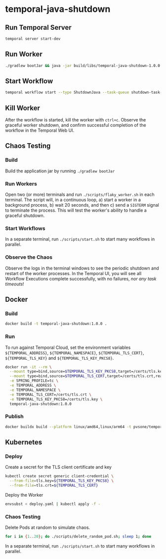 # temporal-java-shutdown

## Run Temporal Server

```bash
temporal server start-dev
```

## Run Worker

```bash
./gradlew bootJar && java -jar build/libs/temporal-java-shutdown-1.0.0.jar
```

## Start Workflow

```bash
temporal workflow start --type ShutdownJava --task-queue shutdown-task-queue --input '{"val":"foo"}'
```

## Kill Worker

After the workflow is started, kill the worker with `ctrl+c`. Observe the graceful worker shutdown,
and confirm successful completion of the workflow in the Temporal Web UI.

## Chaos Testing

### Build

Build the application jar by running `./gradlew bootJar`

### Run Workers

Open two (or more) terminals and run `./scripts/flaky_worker.sh` in each terminal. The script will, in a 
continuous loop, a) start a worker in a background process, b) wait 20 seconds, and then c) send a `SIGTERM` 
signal to terminate the process. This will test the worker's ability to handle a graceful shutdown.

### Start Workflows

In a separate terminal, run `./scripts/start.sh` to start many workflows in parallel.

### Observe the Chaos

Observe the logs in the terminal windows to see the periodic shutdown and restart of the worker processes.
In the Temporal UI, you will see all Workflow Executions complete successfully, with no failures, *nor any
task timeouts*!

## Docker

### Build

```bash
docker build -t temporal-java-shutdown:1.0.0 .
```

### Run
To run against Temporal Cloud, set the environment variables `${TEMPORAL_ADDRESS}`, `${TEMPORAL_NAMESPACE}`, `${TEMPORAL_TLS_CERT}`, `${TEMPORAL_TLS_KEY}` and `${TEMPORAL_TLS_KEY_PKCS8}`.

```bash
docker run -it --rm \
  --mount type=bind,source=$TEMPORAL_TLS_KEY_PKCS8,target=/certs/tls.key,readonly \
  --mount type=bind,source=$TEMPORAL_TLS_CERT,target=/certs/tls.crt,readonly \
  -e SPRING_PROFILE=tc \
  -e TEMPORAL_ADDRESS \
  -e TEMPORAL_NAMESPACE \
  -e TEMPORAL_TLS_CERT=/certs/tls.crt \
  -e TEMPORAL_TLS_KEY_PKCS8=/certs/tls.key \
  temporal-java-shutdown:1.0.0
```

### Publish

```bash
docker buildx build --platform linux/amd64,linux/arm64 -t pvsone/temporal-java-shutdown:1.0.0 . --push
```

## Kubernetes

### Deploy

Create a secret for the TLS client certificate and key
```bash
kubectl create secret generic client-credential \
  --from-file=tls.key=${TEMPORAL_TLS_KEY_PKCS8} \
  --from-file=tls.crt=${TEMPORAL_TLS_CERT}
```

Deploy the Worker
```bash
envsubst < deploy.yaml | kubectl apply -f -
```

### Chaos Testing

Delete Pods at random to simulate chaos.
```bash
for i in {1..20}; do ./scripts/delete_random_pod.sh; sleep 1; done
```

In a separate terminal, run `./scripts/start.sh` to start many workflows in parallel.
